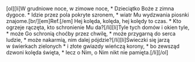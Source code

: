 [ol][li]W grudniowe noce, w zimowe noce, * Dzieciątko Boże z zimna dygoce. * Idzie przez pola pokryte szronem, * wiatr Mu wydzwania piosnki znajome.[br/][em]Ref.[/em] Hej kolęda, kolęda, hej kolędy to czas. * Kto ogrzeje rączęta, kto schronienie Mu da?[/li][li]Tyle tych domów i okien tyle, * może Go schronią choćby przez chwilę, * może przygarną do serca ludzie, * może nakarmią, nim dalej pójdzie?[/li][li]Świeczki się jarzą w świerkach zielonych * i złote gwiazdy wieńczą korony, * bo zewsząd dzwoni kolęda święta, * lecz o Nim, o Nim nikt nie pamięta.[/li][/ol]
